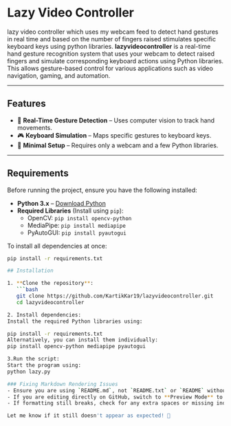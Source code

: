 # Lazy Video Controller
lazy video controller which uses my webcam feed to detect hand gestures in real time and based on the number of fingers raised stimulates specific keyboard keys using python libraries.
**lazyvideocontroller** is a real-time hand gesture recognition system that uses your webcam to detect raised fingers and simulate corresponding keyboard actions using Python libraries. This allows gesture-based control for various applications such as video navigation, gaming, and automation.

---

## Features

- 🎥 **Real-Time Gesture Detection** – Uses computer vision to track hand movements.
- 🎮 **Keyboard Simulation** – Maps specific gestures to keyboard keys.
- 🔧 **Minimal Setup** – Requires only a webcam and a few Python libraries.

---

## Requirements

Before running the project, ensure you have the following installed:

- **Python 3.x** – [Download Python](https://www.python.org/downloads/)
- **Required Libraries** (Install using `pip`):
  - OpenCV: `pip install opencv-python`
  - MediaPipe: `pip install mediapipe`
  - PyAutoGUI: `pip install pyautogui`

To install all dependencies at once:

```bash
pip install -r requirements.txt

## Installation

1. **Clone the repository**:
   ```bash
   git clone https://github.com/KartikKar19/lazyvideocontroller.git
   cd lazyvideocontroller

2. Install dependencies:
Install the required Python libraries using:

pip install -r requirements.txt
Alternatively, you can install them individually:
pip install opencv-python mediapipe pyautogui

3.Run the script:
Start the program using:
python lazy.py

### Fixing Markdown Rendering Issues
- Ensure you are using `README.md`, not `README.txt` or `README` without an extension.
- If you are editing directly on GitHub, switch to **Preview Mode** to see how it renders.
- If formatting still breaks, check for any extra spaces or missing indentation in your `.md` file.

Let me know if it still doesn't appear as expected! 🚀

